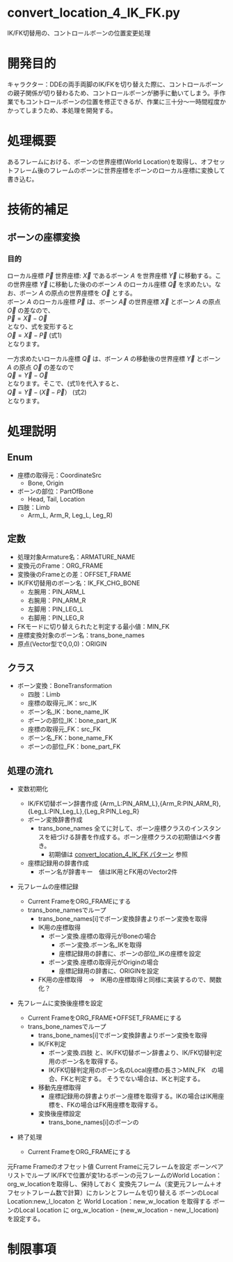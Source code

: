 convert_location_4_IK_FK.py  
===
IK/FK切替用の、コントロールボーンの位置変更処理  

# 開発目的
キャラクター：DDEの両手両脚のIK/FKを切り替えた際に、コントロールボーンの親子関係が切り替わるため、コントロールボーンが勝手に動いてしまう。手作業でもコントロールボーンの位置を修正できるが、作業に三十分～一時間程度かかってしまうため、本処理を開発する。
# 処理概要
あるフレームにおける、ボーンの世界座標(World Location)を取得し、オフセットフレーム後のフレームのボーンに世界座標をボーンのローカル座標に変換して書き込む。

# 技術的補足
## ボーンの座標変換
### 目的
ローカル座標 $\vec{P}$ 世界座標: $\vec{X}$ であるボーン $A$ を世界座標 $\vec{Y}$ に移動する。この世界座標 $\vec{Y}$ に移動した後ののボーン $A$ のローカル座標 $\vec{Q}$ を求めたい。なお、ボーン $A$ の原点の世界座標を $\vec{O}$ とする。  
ボーン $A$ のローカル座標 $\vec{P}$ は、ボーン $\vec{A}$ の世界座標 $\vec{X}$ とボーン $A$ の原点 $\vec{O}$ の差なので、  
$\vec{P}=\vec{X}-\vec{O}$  
となり、式を変形すると  
$\vec{O}=\vec{X}-\vec{P}$  (式1)  
となります。

一方求めたいローカル座標 $\vec{Q}$ は、ボーン $A$ の移動後の世界座標 $\vec{Y}$ とボーン $A$ の原点 $\vec{O}$ の差なので  
$\vec{Q}=\vec{Y}-\vec{O}$  
となります。そこで、(式1)を代入すると、  
$\vec{Q}=\vec{Y}-(\vec{X}-\vec{P}）$  (式2)  
となります。

# 処理説明
## Enum
* 座標の取得元：CoordinateSrc
  * Bone, Origin
* ボーンの部位：PartOfBone
  * Head, Tail, Location
* 四肢：Limb
  * Arm_L, Arm_R, Leg_L, Leg_R)


## 定数
* 処理対象Armature名：ARMATURE_NAME
* 変換元のFrame：ORG_FRAME
* 変換後のFrameとの差：OFFSET_FRAME
* IK/FK切替用のボーン名：IK_FK_CHG_BONE
  * 左腕用：PIN_ARM_L
  * 右腕用：PIN_ARM_R
  * 左脚用：PIN_LEG_L
  * 右脚用：PIN_LEG_R
* FKモードに切り替えられたと判定する最小値：MIN_FK
* 座標変換対象のボーン名：trans_bone_names
* 原点(Vector型で0,0,0)：ORIGIN
## クラス
* ボーン変換：BoneTransformation
  * 四肢：Limb
  * 座標の取得元_IK：src_IK
  * ボーン名_IK：bone_name_IK
  * ボーンの部位_IK：bone_part_IK
  * 座標の取得元_FK：src_FK
  * ボーン名_FK：bone_name_FK
  * ボーンの部位_FK：bone_part_FK

## 処理の流れ
* 変数初期化
  * IK/FK切替ボーン辞書作成
    {Arm_L:PIN_ARM_L},{Arm_R:PIN_ARM_R},{Leg_L:PIN_Leg_L},{Leg_R:PIN_Leg_R}
  * ボーン変換辞書作成
    * trans_bone_names 全てに対して、ボーン座標クラスのインスタンスを紐づける辞書を作成する。ボーン座標クラスの初期値はベタ書き。
       * 初期値は
[convert_location_4_IK_FK パターン](https://docs.google.com/spreadsheets/d/1_WTIvTkg_w0k1wFJPyg4sHBb2bkfpKs7Nq4aCRMfrUs/edit?usp=sharing)
参照
  * 座標記録用の辞書作成
    * ボーン名が辞書キー　値はIK用とFK用のVector2件

* 元フレームの座標記録
  * Current FrameをORG_FRAMEにする
  * trans_bone_namesでループ
    * trans_bone_names[i]でボーン変換辞書よりボーン変換を取得
    * IK用の座標取得
      * ボーン変換.座標の取得元がBoneの場合
        * ボーン変換.ボーン名_IKを取得
        *  座標記録用の辞書に、ボーンの部位_IKの座標を設定
      * ボーン変換.座標の取得元がOriginの場合
        * 座標記録用の辞書に、ORIGINを設定
    * FK用の座標取得　→　IK用の座標取得と同様に実装するので、関数化？
* 先フレームに変換後座標を設定
  * Current FrameをORG_FRAME+OFFSET_FRAMEにする
  * trans_bone_namesでループ
    * trans_bone_names[i]でボーン変換辞書よりボーン変換を取得
    * IK/FK判定
      * ボーン変換.四肢 と、IK/FK切替ボーン辞書より、IK/FK切替判定用のボーン名を取得する。
      * IK/FK切替判定用のボーン名のLocal座標の長さ＞MIN_FK　の場合、FKと判定する。
      そうでない場合は、IKと判定する。
    * 移動先座標取得
      * 座標記録用の辞書よりボーン座標を取得する。IKの場合はIK用座標を、FKの場合はFK用座標を取得する。
    * 変換後座標設定
      * trans_bone_names[i]のボーンの


* 終了処理
  * Current FrameをORG_FRAMEにする



元Frame
Frameのオフセット値
Current Frameに元フレームを設定
ボーンペアリストでループ
IK/FKで位置が変1わるボーンの元フレームのWorld Location：org_w_locationを取得し、保持しておく
変換先フレーム（変更元フレーム＋オフセットフレーム数で計算）にカレンとフレームを切り替える
ボーンのLocal Location:new_l_locaton と World Location：new_w_location を取得する
ボーンのLocal Location に
org_w_location - (new_w_location - new_l_location)
を設定する。

# 制限事項


